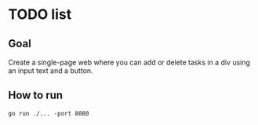 # TODO list

## Goal

Create a single-page web where you can add or delete tasks in a div using an input text and a button.

## How to run

`go run ./... -port 8080`
